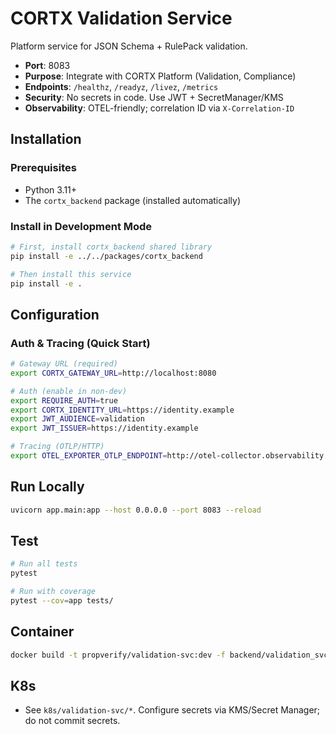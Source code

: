# CORTX Validation Service

Platform service for JSON Schema + RulePack validation.

- **Port**: 8083
- **Purpose**: Integrate with CORTX Platform (Validation, Compliance)
- **Endpoints**: `/healthz`, `/readyz`, `/livez`, `/metrics`
- **Security**: No secrets in code. Use JWT + SecretManager/KMS
- **Observability**: OTEL-friendly; correlation ID via `X-Correlation-ID`

## Installation

### Prerequisites

- Python 3.11+
- The `cortx_backend` package (installed automatically)

### Install in Development Mode

```bash
# First, install cortx_backend shared library
pip install -e ../../packages/cortx_backend

# Then install this service
pip install -e .
```

## Configuration

### Auth & Tracing (Quick Start)

```bash
# Gateway URL (required)
export CORTX_GATEWAY_URL=http://localhost:8080

# Auth (enable in non-dev)
export REQUIRE_AUTH=true
export CORTX_IDENTITY_URL=https://identity.example
export JWT_AUDIENCE=validation
export JWT_ISSUER=https://identity.example

# Tracing (OTLP/HTTP)
export OTEL_EXPORTER_OTLP_ENDPOINT=http://otel-collector.observability:4318/v1/traces
```

## Run Locally

```bash
uvicorn app.main:app --host 0.0.0.0 --port 8083 --reload
```

## Test

```bash
# Run all tests
pytest

# Run with coverage
pytest --cov=app tests/
```

## Container

```bash
docker build -t propverify/validation-svc:dev -f backend/validation_svc/Dockerfile .
```

## K8s

- See `k8s/validation-svc/*`. Configure secrets via KMS/Secret Manager; do not commit secrets.
